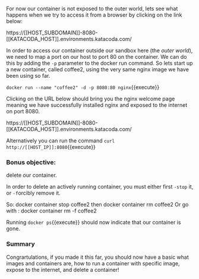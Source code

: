 For now our container is not exposed to the outer world, lets see what happens when we try to access it from a browser by clicking on the link below:

https://[[HOST_SUBDOMAIN]]-8080-[[KATACODA_HOST]].environments.katacoda.com/



In order to access our container outside our sandbox here (the <i>outer world</i>), 
we need to map a port on our host to port 80 on the container.
We can do this by adding the `-p` parameter to the docker run command.
So lets start up a new container, called coffee2, using the very same nginx image we have been using so far.

`docker run --name "coffee2" -d -p 8080:80 nginx`{{execute}}

Clicking on the URL below should bring you the nginx welcome page meaning we have successfully installed nginx and exposed to the internet on port 8080.


https://[[HOST_SUBDOMAIN]]-8080-[[KATACODA_HOST]].environments.katacoda.com/


Alternatively you can run the command `curl http://[[HOST_IP]]:8080`{{execute}}


<h3>Bonus objective:</h3> delete our container.

In order to delete an actively running container, you must either first `-stop` it, or `-f`orcibly remove it.

So: docker container stop coffee2 then docker container rm coffee2 
Or go with : docker container rm -f coffee2

Running `docker ps`{{execute}} should now indicate that our container is gone.

<h3>Summary</h3>
Congrartulations, if you made it this far, you should now have a basic what images and containers are, how to run a container with specific image, expose to the internet, and delete a container!





